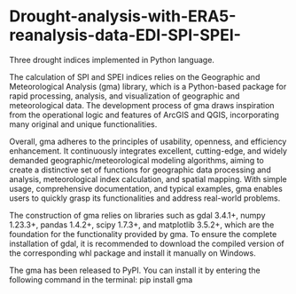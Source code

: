 # Drought-analysis-with-ERA5-reanalysis-data-EDI-SPI-SPEI-

Three drought indices implemented in Python language.

The calculation of SPI and SPEI indices relies on the Geographic and Meteorological Analysis (gma) library, which is a Python-based package for rapid processing, analysis, and visualization of geographic and meteorological data. The development process of gma draws inspiration from the operational logic and features of ArcGIS and QGIS, incorporating many original and unique functionalities. 

Overall, gma adheres to the principles of usability, openness, and efficiency enhancement. It continuously integrates excellent, cutting-edge, and widely demanded geographic/meteorological modeling algorithms, aiming to create a distinctive set of functions for geographic data processing and analysis, meteorological index calculation, and spatial mapping. With simple usage, comprehensive documentation, and typical examples, gma enables users to quickly grasp its functionalities and address real-world problems.

The construction of gma relies on libraries such as gdal 3.4.1+, numpy 1.23.3+, pandas 1.4.2+, scipy 1.7.3+, and matplotlib 3.5.2+, which are the foundation for the functionality provided by gma. To ensure the complete installation of gdal, it is recommended to download the compiled version of the corresponding whl package and install it manually on Windows.


The gma has been released to PyPI. You can install it by entering the following command in the terminal: pip install gma
